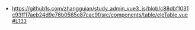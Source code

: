 - https://github1s.com/zhangguian/study_admin_vue3_js/blob/c88dbf1031c93ff17aeb24d9e76b0565e87cac9f/src/components/table/eleTable.vue#L133
